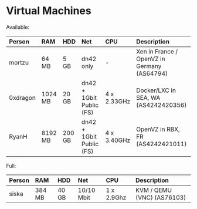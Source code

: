 # Virtual Machines

Available:

| Person        | RAM     | HDD   | Net        | CPU         | Description                |
|:------------- |:------  |:----- |:---------- |:----------  |:-------------------------- |
| mortzu        | 64 MB   | 5 GB  | dn42 only  | -           | Xen in France / OpenVZ in Germany (AS64794) |
| 0xdragon      | 1024 MB | 20 GB | dn42 + 1Gbit Public (FS) | 4 x 2.33GHz | Docker/LXC in SEA, WA (AS4242420356) |
| RyanH         | 8192 MB | 200 GB | dn42 + 1Gbit Public (FS) | 4 x 3.40GHz | OpenVZ in RBX, FR (AS4242421011) |

Full:

| Person        | RAM     | HDD   | Net        | CPU         | Description                |
|:------------- |:------  |:----- |:---------- |:----------  |:-------------------------- |
|siska 	        | 384 MB  | 40 GB | 10/10 Mbit | 1 x 2.9Ghz  | KVM / QEMU (VNC) (AS76103) |